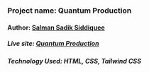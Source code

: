 ### Project name: Quantum Production
#### Author: [Salman Sadik Siddiquee](https://github.com/salsadsid)
##### Live site: [Quantum Production](https://quantum-production.netlify.app/)
##### Technology Used: HTML, CSS, Tailwind CSS